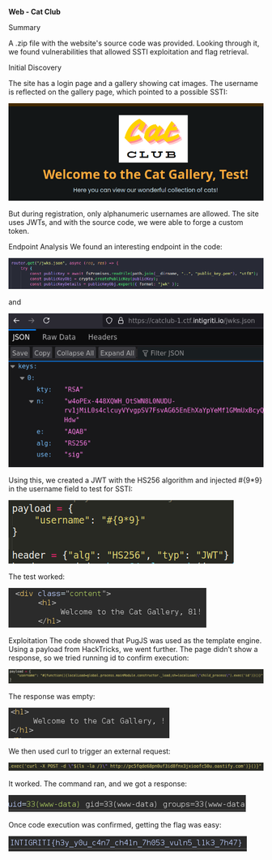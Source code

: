 **Web - Cat Club**

Summary

A .zip file with the website's source code was provided. Looking through it, we found vulnerabilities that allowed SSTI exploitation and flag retrieval.


Initial Discovery

The site has a login page and a gallery showing cat images. The username is reflected on the gallery page, which pointed to a possible SSTI:

![test](Images/20241116214032.png)

But during registration, only alphanumeric usernames are allowed. The site uses JWTs, and with the source code, we were able to forge a custom token.

Endpoint Analysis
We found an interesting endpoint in the code:

![test](Images/20241116214439.png) 

and

![test](Images/20241116214456.png)

Using this, we created a JWT with the HS256 algorithm and injected #{9*9} in the username field to test for SSTI:

![test](Images/20241116214654.png)

The test worked:

![test](Images/20241116214859.png)

Exploitation
The code showed that PugJS was used as the template engine. Using a payload from HackTricks, we went further. The page didn’t show a response, so we tried running id to confirm execution:

![test](Images/20241116215217.png)

The response was empty:

![test](Images/20241116215239.png)

We then used curl to trigger an external request:

![test](Images/20241116215537.png)

It worked. The command ran, and we got a response:

![test](Images/20241116215517.png)

Once code execution was confirmed, getting the flag was easy:

![test](Images/20241116215724.png)
